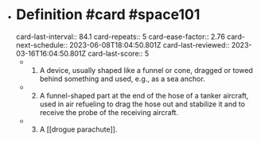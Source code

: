 - # Definition #card #space101
  card-last-interval:: 84.1
  card-repeats:: 5
  card-ease-factor:: 2.76
  card-next-schedule:: 2023-06-08T18:04:50.801Z
  card-last-reviewed:: 2023-03-16T16:04:50.801Z
  card-last-score:: 5
	- 1.  A device, usually shaped like a funnel or cone, dragged or towed
	    behind something and used, e.g., as a sea anchor.
	- 2. A funnel-shaped part at the end of the hose of a tanker aircraft, used in air refueling to drag the hose out and stabilize it and to receive the probe of the receiving aircraft.
	- 3. A [[drogue parachute]].